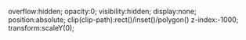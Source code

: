 overflow:hidden;
opacity:0;
visibility:hidden;
display:none;
position:absolute;
clip(clip-path):rect()/inset()/polygon()
z-index:-1000;
transform:scaleY(0);